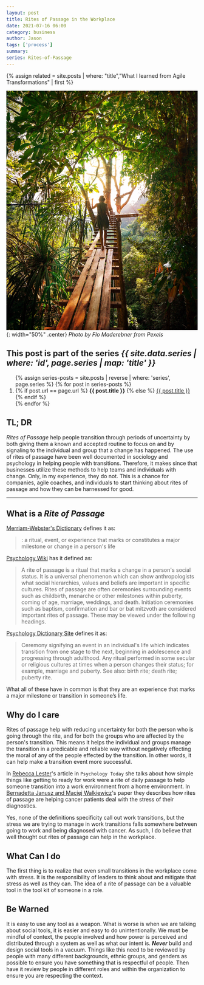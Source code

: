 ```yaml
---
layout: post
title: Rites of Passage in the Workplace
date: 2021-07-16 06:00
category: business
author: Jason
tags: ['process']
summary: 
series: Rites-of-Passage
---
```


{% assign related = site.posts | where: "title","What I learned from Agile Transformations" | first %}

![A burning building](/assets/img/posts/2021/07/pexels-flo-maderebner-238631.jpg){: width="50%" .center}
_Photo by Flo Maderebner from Pexels_

<aside class="series">
  <h2>This post is part of the series <em>{{ site.data.series | where: 'id', page.series | map: 'title' }}</em></h2>
  <ol>
    {% assign series-posts = site.posts | reverse | where: 'series', page.series %}
    {% for post in series-posts %}
    <li>
      {% if post.url == page.url %}
      <strong>{{ post.title }}</strong>
      {% else %}
      <a href="{{ site.baseurl }}{{ post.url }}">{{ post.title }}</a>
      {% endif %}
    </li>
    {% endfor %}
  </ol>
</aside>

## TL; DR

_Rites of Passage_ help people transition through periods of uncertainty by both giving them a known and accepted routine to focus on and by signaling to the individual and group that a change has happened. The use of rites of passage have been well documented in sociology and psychology in helping people with transitions. Therefore, it makes since that businesses utilize these methods to help teams and individuals with change. Only, in my experience, they do not. This is a chance for companies, agile coaches, and individuals to start thinking about rites of passage and how they can be harnessed for good.

----

## What is a _Rite of Passage_

[Merriam-Webster's Dictionary](https://www.merriam-webster.com/dictionary/rite%20of%20passage) defines it as:

> : a ritual, event, or experience that marks or constitutes a major milestone or change in a person's life

[Psychology Wiki](https://psychology.wikia.org/wiki/Rites_of_passage) has it defined as:

> A rite of passage is a ritual that marks a change in a person's social status. It is a universal phenomenon which can show anthropologists what social hierarchies, values and beliefs are important in specific cultures. Rites of passage are often ceremonies surrounding events such as childbirth, menarche or other milestones within puberty, coming of age, marriage, weddings, and death. Initiation ceremonies such as baptism, confirmation and bar or bat mitzvoth are considered important rites of passage. These may be viewed under the following headings. 

[Psychology Dictionary Site](https://psychologydictionary.org/rite-of-passage/) defines it as:

> Ceremony signifying an event in an individual's life which indicates transition from one stage to the next, beginning in adolescence and progressing through adulthood. Any ritual performed in some secular or religious cultures at times when a person changes their status; for example, marriage and puberty. See also: birth rite; death rite; puberty rite.

What all of these have in common is that they are an experience that marks a major milestone or transition in someone’s life.

## Why do I care

Rites of passage help with reducing uncertainty for both the person who is going through the rite, and for both the groups who are affected by the person's transition. This means it helps the individual and groups manage the transition in a predicable and reliable way without negatively effecting the moral of any of the people effected by the transition. In other words, it can help make a transition event more successful.

In [Rebecca Lester](https://www.psychologytoday.com/us/blog/anthropology-in-mind/202005/the-importance-ritual)'s article in `Psychology Today` she talks about how simple things like getting to ready for work were a rite of daily passage to help someone transition into a work environment from a home environment. In [Bernadetta Janusz and Maciej Walkiewicz](https://www.ncbi.nlm.nih.gov/pmc/articles/PMC6105198/)'s paper they describes how rites of passage are helping cancer patients deal with the stress of their diagnostics.

Yes, none of the definitions specificity call out work transitions, but the stress we are trying to manage in work transitions falls somewhere between going to work and being diagnosed with cancer. As such, I do believe that well thought out rites of passage can help in the workplace.

## What Can I do

The first thing is to realize that even small transitions in the workplace come with stress. It is the responsibility of leaders to think about and mitigate that stress as well as they can. The idea of a rite of passage can be a valuable tool in the tool kit of someone in a role.

## Be Warned

It is easy to use any tool as a weapon. What is worse is when we are talking about social tools, it is easier and easy to do unintentionally. We must be mindful of context, the people involved and how power is perceived and distributed through a system as well as what our intent is. **_Never_** build and design social tools in a vacuum. Things like this need to be reviewed by people with many different backgrounds, ethnic groups, and genders as possible to ensure you have something that is respectful of people. Then have it review by people in different roles and within the organization to ensure you are respecting the context.
